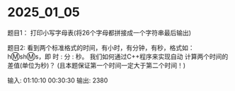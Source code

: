 # 2025_01_05
题目1：
打印小写字母表(将26个字母都拼接成一个字符串最后输出)

题目2:
看到两个标准格式的时间，有小时，有分钟，有秒，格式如：h:m:sh:m:s，即 时 : 分 : 秒。
我们如何通过C++程序来实现自动 计算两个时间的差值(单位为秒)？
(且本题保证第一个时间一定大于第二个时间！)

输入:
01:10:10
00:30:30
输出:
2380